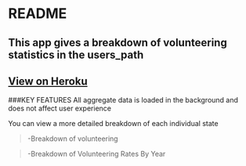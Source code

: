 # README

## This app gives a breakdown of volunteering statistics in the users_path

## [View on Heroku](https://morning-inlet-90129.herokuapp.com/)

###KEY FEATURES
All aggregate data is loaded in the background and does not affect user experience



You can view a more detailed breakdown of each individual state

> -Breakdown of volunteering

> -Breakdown of Volunteering Rates By Year
